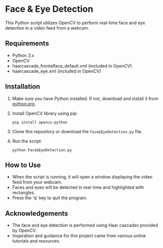 # Face & Eye Detection

This Python script utilizes OpenCV to perform real-time face and eye detection in a video feed from a webcam.

## Requirements

- Python 3.x
- OpenCV
- haarcascade_frontalface_default.xml (included in OpenCV)
- haarcascade_eye.xml (included in OpenCV)

## Installation

1. Make sure you have Python installed. If not, download and install it from [python.org](https://www.python.org/).

2. Install OpenCV library using pip:

    ```
    pip install opencv-python
    ```

3. Clone this repository or download the `Face&EyeDetection.py` file.

4. Run the script:

    ```
    python Face&EyeDetection.py
    ```

## How to Use

- When the script is running, it will open a window displaying the video feed from your webcam.
- Faces and eyes will be detected in real-time and highlighted with rectangles.
- Press the 'q' key to quit the program.

## Acknowledgements

- The face and eye detection is performed using Haar cascades provided by OpenCV.
- Inspiration and guidance for this project came from various online tutorials and resources.
